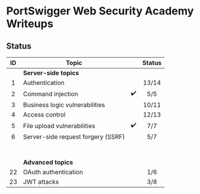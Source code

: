 # PortSwigger Web Security Academy Writeups



## Status

|  ID  | Topic                              |                    | Status |
| :--: | ---------------------------------- | :----------------: | :----: |
|      | **Server-side topics**             |                    |        |
|  1   | Authentication                     |                    | 13/14  |
|  2   | Command injection                  | :heavy_check_mark: |  5/5   |
|  3   | Business logic vulnerabilities     |                    | 10/11  |
|  4   | Access control                     |                    | 12/13  |
|  5   | File upload vulnerabilities        | :heavy_check_mark: |  7/7   |
|  6   | Server-side request forgery (SSRF) |                    |  5/7   |
|      |                                    |                    |        |
|      |                                    |                    |        |
|      |                                    |                    |        |
|      |                                    |                    |        |
|      |                                    |                    |        |
|      |                                    |                    |        |
|      |                                    |                    |        |
|      | **Advanced topics**                |                    |        |
|  22  | OAuth authentication               |                    |  1/6   |
|  23  | JWT attacks                        |                    |  3/8   |
